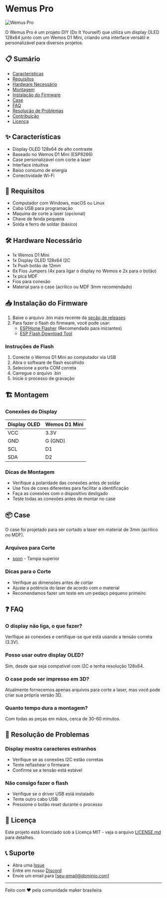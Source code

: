# Wemus Pro

![Wemus Pro](https://raw.githubusercontent.com/seu-usuario/wemus-pro/main/images/wemus-pro.jpg)

O Wemus Pro é um projeto DIY (Do It Yourself) que utiliza um display OLED 128x64 junto com um Wemos D1 Mini, criando uma interface versátil e personalizável para diversos projetos.

## 📋 Sumário

- [Características](#características)
- [Requisitos](#requisitos)
- [Hardware Necessário](#hardware-necessário)
- [Montagem](#montagem)
- [Instalação do Firmware](#instalação-do-firmware)
- [Case](#case)
- [FAQ](#faq)
- [Resolução de Problemas](#resolução-de-problemas)
- [Contribuição](#contribuição)
- [Licença](#licença)

## ✨ Características

- Display OLED 128x64 de alto contraste
- Baseado no Wemos D1 Mini (ESP8266)
- Case personalizável com corte a laser
- Interface intuitiva
- Baixo consumo de energia
- Conectividade Wi-Fi

## 📝 Requisitos

- Computador com Windows, macOS ou Linux
- Cabo USB para programação
- Maquina de corte a laser (opcional)
- Chave de fenda pequena
- Solda e ferro de soldar (básico)

## 🛠 Hardware Necessário

- 1x Wemos D1 Mini
- 1x Display OLED 128x64 I2C
- 1x Push botão de 12mm
- 6x Fios Jumpers (4x para ligar o display no Wemos e 2x para o botão)
- 1x plca MDF
- Fios para conexão
- Material para o case (acrílico ou MDF 3mm recomendado)

## 📥 Instalação do Firmware

1. Baixe o arquivo .bin mais recente da [seção de releases](https://github.com/seu-usuario/Junior37534/releases)
2. Para fazer o flash do firmware, você pode usar:
   - [ESPHome Flasher](https://github.com/esphome/esphome-flasher/releases) (Recomendado para iniciantes)
   - [ESP Flash Download Tool](https://www.espressif.com/en/support/download/other-tools)

### Instruções de Flash

1. Conecte o Wemos D1 Mini ao computador via USB
2. Abra o software de flash escolhido
3. Selecione a porta COM correta
4. Carregue o arquivo .bin
5. Inicie o processo de gravação

## 🏗 Montagem

### Conexões do Display

| Display OLED | Wemos D1 Mini |
|-------------|---------------|
| VCC         | 3.3V         |
| GND         | G (GND)      |
| SCL         | D1           |
| SDA         | D2           |

### Dicas de Montagem

- Verifique a polaridade das conexões antes de soldar
- Use fios de cores diferentes para facilitar a identificação
- Faça as conexões com o dispositivo desligado
- Teste todas as conexões antes de montar no case

## 📦 Case

O case foi projetado para ser cortado a laser em material de 3mm (acrílico ou MDF).

### Arquivos para Corte

- [soon](/files/case_tampa.svg) - Tampa superior

### Dicas para o Corte

- Verifique as dimensões antes de cortar
- Ajuste a potência do laser de acordo com o material
- Recomendamos fazer um teste em um pedaço pequeno primeiro

## ❓ FAQ

### O display não liga, o que fazer?
Verifique as conexões e certifique-se que está usando a tensão correta (3.3V).

### Posso usar outro display OLED?
Sim, desde que seja compatível com I2C e tenha resolução 128x64.

### O case pode ser impresso em 3D?
Atualmente fornecemos apenas arquivos para corte a laser, mas você pode criar sua própria versão 3D.

### Quanto tempo dura a montagem?
Com todas as peças em mãos, cerca de 30-60 minutos.

## 🔧 Resolução de Problemas

### Display mostra caracteres estranhos
- Verifique se as conexões I2C estão corretas
- Tente reflashear o firmware
- Confirme se a tensão está estável

### Não consigo fazer o flash
- Verifique se o driver USB está instalado
- Tente outro cabo USB
- Pressione o botão reset durante o processo

## 📄 Licença

Este projeto está licenciado sob a Licença MIT - veja o arquivo [LICENSE.md](LICENSE.md) para detalhes.

## 📞 Suporte

- Abra uma [Issue](https://github.com/seu-usuario/wemus-pro/issues)
- Entre em nosso [Discord](https://discord.gg/seu-servidor)
- Envie um email para [seu-email@dominio.com]

---

Feito com ❤️ pela comunidade maker brasileira
